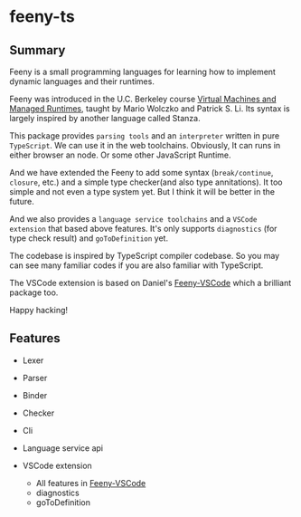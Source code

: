 # feeny-ts

## Summary

Feeny is a small programming languages for learning how to implement dynamic languages and their runtimes.

Feeny was introduced in the U.C. Berkeley course [Virtual Machines and Managed Runtimes](http://www.wolczko.com/CS294/index.html), taught by Mario Wolczko and Patrick S. Li. Its syntax is largely inspired by another language called Stanza.

This package provides `parsing tools` and an `interpreter` written in pure `TypeScript`. We can use it in the web toolchains. Obviously, It can runs in either browser an node. Or some other JavaScript Runtime.

And we have extended the Feeny to add some syntax (`break/continue`, `closure`, etc.) and a simple type checker(and also type annitations). It too simple and not even a type system yet. But I think it will be better in the future.

And we also provides a `language service toolchains` and a `VSCode extension` that based above features. It's only supports `diagnostics` (for type check result) and `goToDefinition` yet.

The codebase is inspired by TypeScript compiler codebase. So you may can see many familiar codes if you are also familiar with TypeScript.

The VSCode extension is based on Daniel's [Feeny-VSCode](https://github.com/DanielRosenwasser/Feeny-VSCode) which a brilliant package too.

Happy hacking!

## Features

- Lexer
- Parser
- Binder
- Checker
- Cli
- Language service api

- VSCode extension
    - All features in [Feeny-VSCode](https://github.com/DanielRosenwasser/Feeny-VSCode)
    - diagnostics
    - goToDefinition

